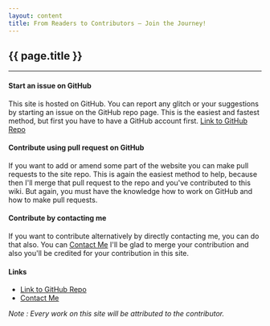 ```yaml
---
layout: content
title: From Readers to Contributors – Join the Journey!
---
```

## {{ page.title }}
***

#### Start an issue on GitHub

This site is hosted on GitHub. You can report any glitch or your suggestions by starting an issue on the GitHub repo page. This is the easiest and fastest method, but first you have to have a GitHub account first. <a href="https://github.com/wiki-ohys/wiki-ohys.github.io" target="_blank">Link to GitHub Repo</a>
#### Contribute using pull request on GitHub

If you want to add or amend some part of the website you can make pull requests to the site repo. This is again the easiest method to help, because then I'll merge that pull request to the repo and you've contributed to this wiki. But again, you must have the knowledge how to work on GitHub and how to make pull requests.

#### Contribute by contacting me

If you want to contribute alternatively by directly contacting me, you can do that also. You can <a href="https://twisthead.github.io/contact" target="_blank">Contact Me</a> I'll be glad to merge your contribution and also you'll be credited for your contribution in this site.

#### Links

- <a href="https://github.com/wiki-ohys/wiki-ohys.github.io" target="_blank">Link to GitHub Repo</a>
- <a href="https://twisthead.github.io/contact" target="_blank">Contact Me</a>

_Note : Every work on this site will be attributed to the contributor._
